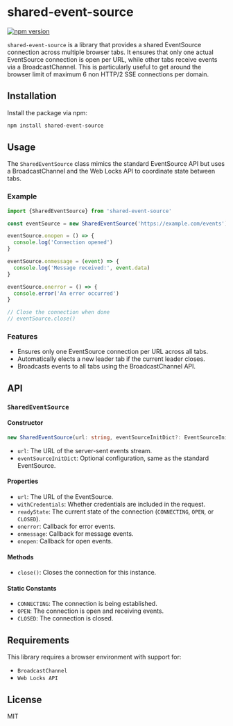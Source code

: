 # shared-event-source

[![npm version](https://badge.fury.io/js/shared-event-source.svg)](https://badge.fury.io/js/shared-event-source)

`shared-event-source` is a library that provides a shared EventSource connection across multiple browser tabs. It ensures that only one actual EventSource connection is open per URL, while other tabs receive events via a BroadcastChannel. This is particularly useful to get around the browser limit of maximum 6 non HTTP/2 SSE connections per domain.

## Installation

Install the package via npm:

```bash
npm install shared-event-source
```

## Usage

The `SharedEventSource` class mimics the standard EventSource API but uses a BroadcastChannel and the Web Locks API to coordinate state between tabs.

### Example

```typescript
import {SharedEventSource} from 'shared-event-source'

const eventSource = new SharedEventSource('https://example.com/events')

eventSource.onopen = () => {
  console.log('Connection opened')
}

eventSource.onmessage = (event) => {
  console.log('Message received:', event.data)
}

eventSource.onerror = () => {
  console.error('An error occurred')
}

// Close the connection when done
// eventSource.close()
```

### Features

- Ensures only one EventSource connection per URL across all tabs.
- Automatically elects a new leader tab if the current leader closes.
- Broadcasts events to all tabs using the BroadcastChannel API.

## API

### `SharedEventSource`

#### Constructor

```typescript
new SharedEventSource(url: string, eventSourceInitDict?: EventSourceInit)
```

- `url`: The URL of the server-sent events stream.
- `eventSourceInitDict`: Optional configuration, same as the standard EventSource.

#### Properties

- `url`: The URL of the EventSource.
- `withCredentials`: Whether credentials are included in the request.
- `readyState`: The current state of the connection (`CONNECTING`, `OPEN`, or `CLOSED`).
- `onerror`: Callback for error events.
- `onmessage`: Callback for message events.
- `onopen`: Callback for open events.

#### Methods

- `close()`: Closes the connection for this instance.

#### Static Constants

- `CONNECTING`: The connection is being established.
- `OPEN`: The connection is open and receiving events.
- `CLOSED`: The connection is closed.

## Requirements

This library requires a browser environment with support for:

- `BroadcastChannel`
- `Web Locks API`

## License

MIT
